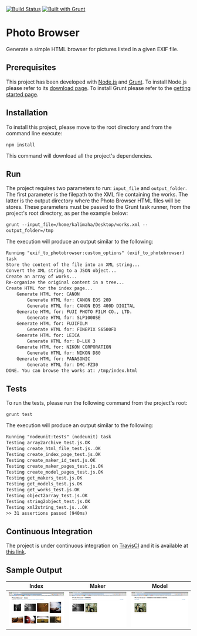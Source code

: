 [![Build Status](https://travis-ci.org/Kalimaha/grunt-exif-to-photobrowser.svg?branch=master)](https://travis-ci.org/Kalimaha/grunt-exif-to-photobrowser)
[![Built with Grunt](https://cdn.gruntjs.com/builtwith.svg)](http://gruntjs.com/)

# Photo Browser
Generate a simple HTML browser for pictures listed in a given EXIF file.

## Prerequisites
This project has been developed with [Node.js](https://nodejs.org/en/) and [Grunt](http://gruntjs.com/). To install Node.js please refer to its [download page](https://nodejs.org/en/download/). To install Grunt please refer to the [getting started page](http://gruntjs.com/getting-started).

## Installation
To install this project, please move to the root directory and from the command line execute:

````
npm install
````

This command will download all the project's dependencies.

## Run
The project requires two parameters to run: ```input_file``` and ```output_folder```. The first parameter is the filepath to the XML file containing the works. The latter is the output directory where the Photo Browser HTML files will be stores. These parameters must be passed to the Grunt task runner, from the project's root directory, as per the example below:

```
grunt --input_file=/home/kalimaha/Desktop/works.xml --output_folder=/tmp
```
The execution will produce an output similar to the following:
```
Running "exif_to_photobrowser:custom_options" (exif_to_photobrowser) task
Store the content of the file into an XML string...
Convert the XML string to a JSON object...
Create an array of works...
Re-organize the original content in a tree...
Create HTML for the index page...
	Generate HTML for: CANON
		Generate HTML for: CANON EOS 20D
		Generate HTML for: CANON EOS 400D DIGITAL
	Generate HTML for: FUJI PHOTO FILM CO., LTD.
		Generate HTML for: SLP1000SE
	Generate HTML for: FUJIFILM
		Generate HTML for: FINEPIX S6500FD
	Generate HTML for: LEICA
		Generate HTML for: D-LUX 3
	Generate HTML for: NIKON CORPORATION
		Generate HTML for: NIKON D80
	Generate HTML for: PANASONIC
		Generate HTML for: DMC-FZ30
DONE. You can browse the works at: /tmp/index.html
```

## Tests
To run the tests, please run the following command from the project's root:
```
grunt test
```
The execution will produce an output similar to the following:
```
Running "nodeunit:tests" (nodeunit) task
Testing array2archive_test.js.OK
Testing create_html_file_test.js..OK
Testing create_index_page_test.js.OK
Testing create_maker_id_test.js.OK
Testing create_maker_pages_test.js.OK
Testing create_model_pages_test.js.OK
Testing get_makers_test.js.OK
Testing get_models_test.js.OK
Testing get_works_test.js.OK
Testing object2array_test.js.OK
Testing string2object_test.js.OK
Testing xml2string_test.js...OK
>> 31 assertions passed (940ms)
```

## Continuous Integration
The project is under continuous integration on [TravisCI](https://travis-ci.org/) and it is available at [this link](https://travis-ci.org/Kalimaha/grunt-exif-to-photobrowser).

## Sample Output
|Index|Maker|Model|
|-----|-----|-----|
|![Index](src/images/index.png)|![Maker](src/images/maker.png)|![Model](src/images/model.png)|
